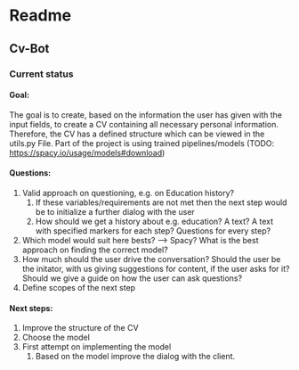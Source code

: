 # Readme
## Cv-Bot

### Current status
#### Goal:

The goal is to create, based on the information the user has given with the input fields, to create a CV containing all 
necessary personal information. Therefore, the CV has a defined structure which can be viewed in the utils.py File.
Part of the project is using trained pipelines/models (TODO: https://spacy.io/usage/models#download)

#### Questions: 
1. Valid approach on questioning, e.g. on Education history? 
   1. If these variables/requirements are not met then the next step would be to initialize a further dialog with the user
   2. How should we get a history about e.g. education? A text? A text with specified markers for each step? Questions for every step?
2. Which model would suit here bests? --> Spacy? What is the best approach on finding the correct model?
3. How much should the user drive the conversation? Should the user be the initator, with us giving suggestions for content, if the user asks for it? Should we give a guide on how the user can ask questions? 
4. Define scopes of the next step 

#### Next steps: 
1. Improve the structure of the CV 
2. Choose the model 
3. First attempt on implementing the model 
   1. Based on the model improve the dialog with the client. 



